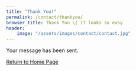 ```yaml
---
title: "Thank You!"
permalink: /contact/thankyou/
browser_title: Thank You \| IT looks so easy
header:
    image: "/assets/images/contact/contact.jpg"
---
```


Your message has been sent.  

<a href="/" class="btn btn-default" style="background-color: #F2F3F3;">Return to Home Page</a>